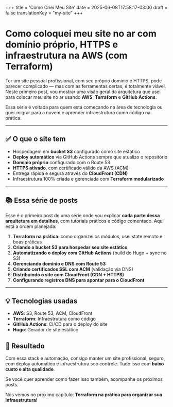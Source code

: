 +++
title = 'Como Criei Meu Site'
date = 2025-06-08T17:58:17-03:00
draft = false
translationKey = "my-site"
+++

# Como coloquei meu site no ar com domínio próprio, HTTPS e infraestrutura na AWS (com Terraform)

Ter um site pessoal profissional, com seu próprio domínio e HTTPS, pode parecer complicado — mas com as ferramentas certas, é totalmente viável. Neste primeiro post, vou mostrar uma visão geral da arquitetura que usei para colocar meu site no ar usando **AWS**, **Terraform** e **GitHub Actions**.

Essa série é voltada para quem está começando na área de tecnologia ou quer migrar para a nuvem e aprender infraestrutura como código na prática.

---

## ✅ O que o site tem

* Hospedagem em **bucket S3** configurado como site estático  
* **Deploy automático** via GitHub Actions sempre que atualizo o repositório  
* **Domínio próprio** configurado com o Route 53  
* **HTTPS ativado**, com certificado válido da AWS (ACM)  
* Entrega rápida e segura através do **CloudFront (CDN)**  
* Infraestrutura 100% criada e gerenciada com **Terraform modularizado**  

---

## 📚 Essa série de posts

Esse é o primeiro post de uma série onde vou explicar **cada parte dessa arquitetura em detalhes**, com tutoriais práticos e código comentado. Aqui está a ordem planejada:

1. **Terraform na prática**: como organizei os módulos, usei state remoto e boas práticas  
2. **Criando o bucket S3 para hospedar seu site estático**  
3. **Automatizando o deploy com GitHub Actions** (build do Hugo + sync no S3)  
4. **Gerenciando domínio e DNS com Route 53**  
5. **Criando certificados SSL com ACM** (validação via DNS)  
6. **Distribuindo o site com CloudFront (CDN + HTTPS)**  
7. **Configurando registros DNS para apontar para o CloudFront**

---

## 💡 Tecnologias usadas

* **AWS**: S3, Route 53, ACM, CloudFront  
* **Terraform**: Infraestrutura como código  
* **GitHub Actions**: CI/CD para o deploy do site  
* **Hugo**: Gerador de site estático

## 💼 Resultado

Com essa stack e automação, consigo manter um site profissional, seguro, com deploy automático e infraestrutura sob controle. Tudo isso com **baixo custo e alta qualidade**.

Se você quer aprender como fazer isso também, acompanhe os próximos posts.

Nos vemos no próximo capítulo: **Terraform na prática para organizar sua infraestrutura!**
